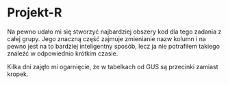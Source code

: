 # Projekt-R
Na pewno udało mi się stworzyć najbardziej obszery kod dla tego zadania z całej grupy. 
Jego znaczną część zajmuje zmienianie nazw kolumn i na pewno jest na to bardziej inteligentny sposób,
lecz ja nie potrafiłem takiego znaleźć w odpowiednio krótkim czasie.

Kilka dni zajęło mi ogarnięcie, że w tabelkach od GUS są przecinki zamiast kropek.

